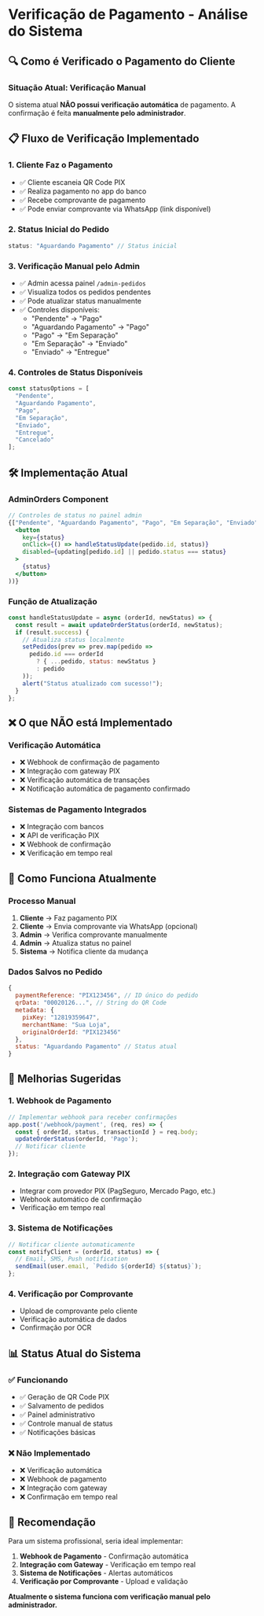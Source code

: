 # Verificação de Pagamento - Análise do Sistema

## 🔍 **Como é Verificado o Pagamento do Cliente**

### **Situação Atual: Verificação Manual**

O sistema atual **NÃO possui verificação automática** de pagamento. A confirmação é feita **manualmente pelo administrador**.

## 📋 **Fluxo de Verificação Implementado**

### **1. Cliente Faz o Pagamento**
- ✅ Cliente escaneia QR Code PIX
- ✅ Realiza pagamento no app do banco
- ✅ Recebe comprovante de pagamento
- ✅ Pode enviar comprovante via WhatsApp (link disponível)

### **2. Status Inicial do Pedido**
```javascript
status: "Aguardando Pagamento" // Status inicial
```

### **3. Verificação Manual pelo Admin**
- ✅ Admin acessa painel `/admin-pedidos`
- ✅ Visualiza todos os pedidos pendentes
- ✅ Pode atualizar status manualmente
- ✅ Controles disponíveis:
  - "Pendente" → "Pago"
  - "Aguardando Pagamento" → "Pago"
  - "Pago" → "Em Separação"
  - "Em Separação" → "Enviado"
  - "Enviado" → "Entregue"

### **4. Controles de Status Disponíveis**
```javascript
const statusOptions = [
  "Pendente",
  "Aguardando Pagamento", 
  "Pago",
  "Em Separação",
  "Enviado", 
  "Entregue",
  "Cancelado"
];
```

## 🛠️ **Implementação Atual**

### **AdminOrders Component**
```jsx
// Controles de status no painel admin
{["Pendente", "Aguardando Pagamento", "Pago", "Em Separação", "Enviado", "Entregue", "Cancelado"].map((status) => (
  <button
    key={status}
    onClick={() => handleStatusUpdate(pedido.id, status)}
    disabled={updating[pedido.id] || pedido.status === status}
  >
    {status}
  </button>
))}
```

### **Função de Atualização**
```javascript
const handleStatusUpdate = async (orderId, newStatus) => {
  const result = await updateOrderStatus(orderId, newStatus);
  if (result.success) {
    // Atualiza status localmente
    setPedidos(prev => prev.map(pedido => 
      pedido.id === orderId 
        ? { ...pedido, status: newStatus }
        : pedido
    ));
    alert("Status atualizado com sucesso!");
  }
};
```

## ❌ **O que NÃO está Implementado**

### **Verificação Automática**
- ❌ Webhook de confirmação de pagamento
- ❌ Integração com gateway PIX
- ❌ Verificação automática de transações
- ❌ Notificação automática de pagamento confirmado

### **Sistemas de Pagamento Integrados**
- ❌ Integração com bancos
- ❌ API de verificação PIX
- ❌ Webhook de confirmação
- ❌ Verificação em tempo real

## 🔧 **Como Funciona Atualmente**

### **Processo Manual**
1. **Cliente** → Faz pagamento PIX
2. **Cliente** → Envia comprovante via WhatsApp (opcional)
3. **Admin** → Verifica comprovante manualmente
4. **Admin** → Atualiza status no painel
5. **Sistema** → Notifica cliente da mudança

### **Dados Salvos no Pedido**
```javascript
{
  paymentReference: "PIX123456", // ID único do pedido
  qrData: "00020126...", // String do QR Code
  metadata: {
    pixKey: "12819359647",
    merchantName: "Sua Loja",
    originalOrderId: "PIX123456"
  },
  status: "Aguardando Pagamento" // Status atual
}
```

## 🚀 **Melhorias Sugeridas**

### **1. Webhook de Pagamento**
```javascript
// Implementar webhook para receber confirmações
app.post('/webhook/payment', (req, res) => {
  const { orderId, status, transactionId } = req.body;
  updateOrderStatus(orderId, 'Pago');
  // Notificar cliente
});
```

### **2. Integração com Gateway PIX**
- Integrar com provedor PIX (PagSeguro, Mercado Pago, etc.)
- Webhook automático de confirmação
- Verificação em tempo real

### **3. Sistema de Notificações**
```javascript
// Notificar cliente automaticamente
const notifyClient = (orderId, status) => {
  // Email, SMS, Push notification
  sendEmail(user.email, `Pedido ${orderId} ${status}`);
};
```

### **4. Verificação por Comprovante**
- Upload de comprovante pelo cliente
- Verificação automática de dados
- Confirmação por OCR

## 📊 **Status Atual do Sistema**

### **✅ Funcionando**
- ✅ Geração de QR Code PIX
- ✅ Salvamento de pedidos
- ✅ Painel administrativo
- ✅ Controle manual de status
- ✅ Notificações básicas

### **❌ Não Implementado**
- ❌ Verificação automática
- ❌ Webhook de pagamento
- ❌ Integração com gateway
- ❌ Confirmação em tempo real

## 🎯 **Recomendação**

Para um sistema profissional, seria ideal implementar:

1. **Webhook de Pagamento** - Confirmação automática
2. **Integração com Gateway** - Verificação em tempo real  
3. **Sistema de Notificações** - Alertas automáticos
4. **Verificação por Comprovante** - Upload e validação

**Atualmente o sistema funciona com verificação manual pelo administrador.**


